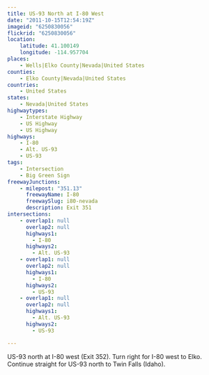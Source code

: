 ```yaml
---
title: US-93 North at I-80 West
date: "2011-10-15T12:54:19Z"
imageid: "6250830056"
flickrid: "6250830056"
location:
    latitude: 41.100149
    longitude: -114.957704
places:
    - Wells|Elko County|Nevada|United States
counties:
    - Elko County|Nevada|United States
countries:
    - United States
states:
    - Nevada|United States
highwaytypes:
    - Interstate Highway
    - US Highway
    - US Highway
highways:
    - I-80
    - Alt. US-93
    - US-93
tags:
    - Intersection
    - Big Green Sign
freewayJunctions:
    - milepost: "351.13"
      freewayName: I-80
      freewaySlug: i80-nevada
      description: Exit 351
intersections:
    - overlap1: null
      overlap2: null
      highways1:
        - I-80
      highways2:
        - Alt. US-93
    - overlap1: null
      overlap2: null
      highways1:
        - I-80
      highways2:
        - US-93
    - overlap1: null
      overlap2: null
      highways1:
        - Alt. US-93
      highways2:
        - US-93

---
```

US-93 north at I-80 west (Exit 352).  Turn right for I-80 west to Elko.  Continue straight for US-93 north to Twin Falls (Idaho).